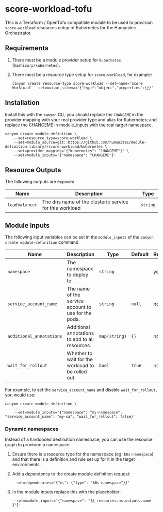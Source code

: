 # score-workload-tofu

This is a Terraform / OpenTofu compatible module to be used to provision `score-workload` resources ontop of Kubernetes for the Humanitec Orchestrator.

## Requirements

1. There must be a module provider setup for `kubernetes` (`hashicorp/kubernetes`).
2. There must be a resource type setup for `score-workload`, for example:

    ```
    canyon create resource-type score-workload --set=name='Score Workload' --set=output_schema='{"type":"object","properties":{}}'
    ```

## Installation

Install this with the `canyon` CLI, you should replace the `CHANGEME` in the provider mapping with your real provider type and alias for Kubernetes; and replace the CHANGEME in module_inputs with the real target namespace.

```shell
canyon create module-definition \
    --set=resource_type=score-workload \
    --set=module_source=git::https://github.com/humanitec/module-definition-library//score-workload/kubernetes \
    --set=provider_mapping='{"kubernetes": "CHANGEME"}' \
    --set=module_inputs='{"namespace": "CHANGEME"}'
```

## Resource Outputs

The following outputs are exposed

| Name            | Description                                             | Type     |
| --------------- | ------------------------------------------------------- | -------- |
| `loadbalancer`  | The dns name of the clusterip service for this workload | `string` |

## Module Inputs

The following input variables can be set in the `module_inputs` of the `canyon create module-definition` command.

| Name                     | Description                                           | Type       | Default | Required |
| ------------------------ | ----------------------------------------------------- | ---------- | ------- | -------- |
| `namespace`              | The namespace to deploy to.                           | `string`   |         | yes      |
| `service_account_name`   | The name of the service account to use for the pods.  | `string`   | `null`  | no       |
| `additional_annotations` | Additional annotations to add to all resources.       | `map(string)` | `{}`    | no       |
| `wait_for_rollout`       | Whether to wait for the workload to be rolled out.    | `bool`     | `true`  | no       |

For example, to set the `service_account_name` and disable `wait_for_rollout`, you would use:

```shell
canyon create module-definition \
    ...
    --set=module_inputs='{"namespace": "my-namespace", "service_account_name": "my-sa", "wait_for_rollout": false}'
```

### Dynamic namespaces

Instead of a hardcoded destination namespace, you can use the resource graph to provision a namespace.

1. Ensure there is a resource type for the namespace (eg: `k8s-namespace`) and that there is a definition and rule set up for it in the target environments.
2. Add a dependency to the create module definition request:

    ```
    --set=dependencies='{"ns": {"type": "k8s-namespace"}}'
    ```

3. In the module inputs replace this with the placeholder:

    ```
    --set=module_inputs='{"namespace": "${ resources.ns.outputs.name }"}'
    ```
